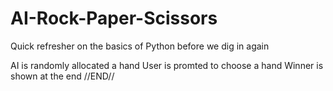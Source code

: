 # AI-Rock-Paper-Scissors
Quick refresher on the basics of Python before we dig in again

AI is randomly allocated a hand
User is promted to choose a hand
Winner is shown at the end
//END//
